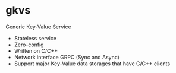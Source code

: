 # gkvs
Generic Key-Value Service

* Stateless service
* Zero-config
* Written on C/C++
* Network interface GRPC (Sync and Async)
* Support major Key-Value data storages that have C/C++ clients
